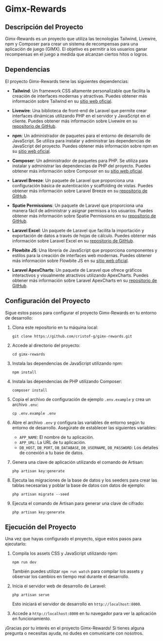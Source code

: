 # Gimx-Rewards

## Descripción del Proyecto

Gimx-Rewards es un proyecto que utiliza las tecnologías Tailwind, Livewire, npm y Composer para crear un sistema de recompensas para una aplicación de juego (GIMX). El objetivo es permitir a los usuarios ganar recompensas en el juego a medida que alcanzan ciertos hitos o logros.

## Dependencias

El proyecto Gimx-Rewards tiene las siguientes dependencias:

- **Tailwind**: Un framework CSS altamente personalizable que facilita la creación de interfaces modernas y atractivas. Puedes obtener más información sobre Tailwind en su [sitio web oficial](https://tailwindcss.com/).

- **Livewire**: Una biblioteca de front-end de Laravel que permite crear interfaces dinámicas utilizando PHP en el servidor y JavaScript en el cliente. Puedes obtener más información sobre Livewire en su [repositorio de GitHub](https://github.com/livewire/livewire).

- **npm**: Un administrador de paquetes para el entorno de desarrollo de JavaScript. Se utiliza para instalar y administrar las dependencias de JavaScript del proyecto. Puedes obtener más información sobre npm en su [sitio web oficial](https://www.npmjs.com/).

- **Composer**: Un administrador de paquetes para PHP. Se utiliza para instalar y administrar las dependencias de PHP del proyecto. Puedes obtener más información sobre Composer en su [sitio web oficial](https://getcomposer.org/).

- **Laravel Breeze**: Un paquete de Laravel que proporciona una configuración básica de autenticación y scaffolding de vistas. Puedes obtener más información sobre Laravel Breeze en su [repositorio de GitHub](https://github.com/laravel/breeze).

- **Spatie Permissions**: Un paquete de Laravel que proporciona una manera fácil de administrar y asignar permisos a los usuarios. Puedes obtener más información sobre Spatie Permissions en su [repositorio de GitHub](https://github.com/spatie/laravel-permission).

- **Laravel Excel**: Un paquete de Laravel que facilita la importación y exportación de datos a través de hojas de cálculo. Puedes obtener más información sobre Laravel Excel en su [repositorio de GitHub](https://github.com/Maatwebsite/Laravel-Excel).

- **Flowbite JS**: Una librería de JavaScript que proporciona componentes y estilos para la creación de interfaces web modernas. Puedes obtener más información sobre Flowbite JS en su [sitio web oficial](https://flowbite.com/).

- **Laravel ApexCharts**: Un paquete de Laravel que ofrece gráficos interactivos y visualmente atractivos utilizando ApexCharts. Puedes obtener más información sobre Laravel ApexCharts en su [repositorio de GitHub](https://github.com/ArielMejiaDev/laravel-apexcharts).

## Configuración del Proyecto

Sigue estos pasos para configurar el proyecto Gimx-Rewards en tu entorno de desarrollo:

1. Clona este repositorio en tu máquina local:

   ```
   git clone https://github.com/cristof-g/gimx-rewards.git
   ```

2. Accede al directorio del proyecto:

   ```
   cd gimx-rewards
   ```

3. Instala las dependencias de JavaScript utilizando npm:

   ```
   npm install
   ```

4. Instala las dependencias de PHP utilizando Composer:

   ```
   composer install
   ```

5. Copia el archivo de configuración de ejemplo `.env.example` y crea un archivo `.env`:

   ```
   cp .env.example .env
   ```

6. Abre el archivo `.env` y configura las variables de entorno según tu entorno de desarrollo. Asegúrate de establecer las siguientes variables:

   - `APP_NAME`: El nombre de tu aplicación.
   - `APP_URL`: La URL de tu aplicación.
   - `DB_HOST`, `DB_PORT`, `DB_DATABASE`, `DB_USERNAME`, `DB_PASSWORD`: Los detalles de conexión a tu base de datos.

7. Genera una clave de aplicación utilizando el comando de Artisan:

   ```
   php artisan key:generate
   ```

8. Ejecuta las migraciones de la base de datos y los seeders para crear las tablas necesarias y poblar la base de datos con datos de ejemplo:

   ```
   php artisan migrate --seed
   ```

9. Ejecuta el comando de Artisan para generar una clave de cifrado:

   ```
   php artisan key:generate
   ```

## Ejecución del Proyecto

Una vez que hayas configurado el proyecto, sigue estos pasos para ejecutarlo:

1. Compila los assets CSS y JavaScript utilizando npm:

   ```
   npm run dev
   ```

   También puedes utilizar `npm run watch` para compilar los assets y observar los cambios en tiempo real durante el desarrollo.

2. Inicia el servidor web de desarrollo de Laravel:

   ```
   php artisan serve
   ```

   Esto iniciará el servidor de desarrollo en `http://localhost:8000`.

3. Accede a `http://localhost:8000` en tu navegador para ver la aplicación en funcionamiento.

¡Gracias por tu interés en el proyecto Gimx-Rewards! Si tienes alguna pregunta o necesitas ayuda, no dudes en comunicarte con nosotros.